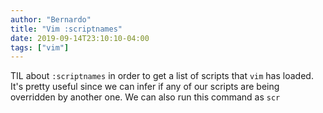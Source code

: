 ```yaml
---
author: "Bernardo"
title: "Vim :scriptnames"
date: 2019-09-14T23:10:10-04:00
tags: ["vim"]
---
```


TIL about `:scriptnames` in order to get a list of scripts that `vim` has
loaded. It's pretty useful since we can infer if any of our scripts are
being overridden by another one. We can also run this command as `scr`

